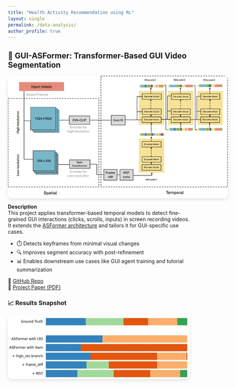 ```yaml
---
title: "Health Activity Recommendation using RL"
layout: single
permalink: /data-analysis/
author_profile: true
---
```


## 🧠 GUI-ASFormer: Transformer-Based GUI Video Segmentation

<div style="display: flex; flex-wrap: wrap; gap: 2rem; align-items: center;">

<img src="../assets/images/GUI-ASFormer.jpg" alt="GUI-ASFormer Model" style="max-width: 600px; border-radius: 12px; box-shadow: 0 4px 10px rgba(0,0,0,0.1);">

</div>

**Description**  
This project applies transformer-based temporal models to detect fine-grained GUI interactions (clicks, scrolls, inputs) in screen recording videos.  
It extends the [ASFormer architecture](https://github.com/ChinaYi/ASFormer) and tailors it for GUI-specific use cases.

- ⏱️ Detects keyframes from minimal visual changes  
- 🔍 Improves segment accuracy with post-refinement  
- 📊 Enables downstream use cases like GUI agent training and tutorial summarization

🔗 [GitHub Repo](https://github.com/oscar10408/GUI-ASFormer)  
📄 [Project Paper (PDF)](/assets/GUI-ASFormer_Detecting_Keyframes_in_GUI_Videos.pdf)


### 📈 Results Snapshot

<img src="../assets/images/GUI-Result.jpg" alt="GUI-Result" style="max-width: 800px; border-radius: 12px; box-shadow: 0 4px 10px rgba(0,0,0,0.1);">
